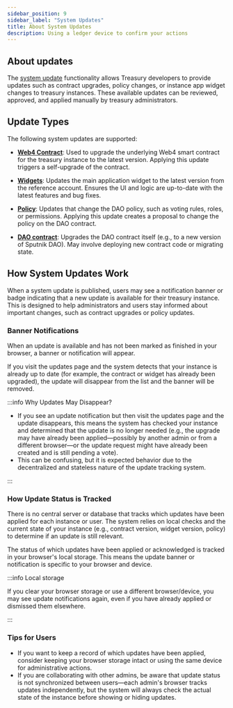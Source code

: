 ```yaml
---
sidebar_position: 9
sidebar_label: "System Updates"
title: About System Updates
description: Using a ledger device to confirm your actions
---
```


## About updates

The [system update](../settings.md#system-updates) functionality allows Treasury developers to provide updates such as contract upgrades, policy changes, or instance app widget changes to treasury instances.
These available updates can be reviewed, approved, and applied manually by treasury administrators.

## Update Types

The following system updates are supported:

- **[Web4 Contract](#1-web4-contract)**: Used to upgrade the underlying Web4 smart contract for the treasury instance to the latest version. Applying this update triggers a self-upgrade of the contract.

- **[Widgets](#2-widgets)**: Updates the main application widget to the latest version from the reference account. Ensures the UI and logic are up-to-date with the latest features and bug fixes.

- **[Policy](#3-policy)**: Updates that change the DAO policy, such as voting rules, roles, or permissions. Applying this update creates a proposal to change the policy on the DAO contract.

- **[DAO contract](#4-dao-contract)**: Upgrades the DAO contract itself (e.g., to a new version of Sputnik DAO). May involve deploying new contract code or migrating state.


## How System Updates Work

When a system update is published, users may see a notification banner or badge indicating that a new update is available for their treasury instance. This is designed to help administrators and users stay informed about important changes, such as contract upgrades or policy updates.

### Banner Notifications

When an update is available and has not been marked as finished in your browser, a banner or notification will appear.

If you visit the updates page and the system detects that your instance is already up to date (for example, the contract or widget has already been upgraded), the update will disappear from the list and the banner will be removed.

:::info Why Updates May Disappear?

  - If you see an update notification but then visit the updates page and the update disappears, this means the system has checked your instance and determined that the update is no longer needed (e.g.,  the upgrade may have already been applied—possibly by another admin or from a different browser—or the update request might have already been created and is still pending a vote).
  - This can be confusing, but it is expected behavior due to the decentralized and stateless nature of the update tracking system.

:::

### How Update Status is Tracked

There is no central server or database that tracks which updates have been applied for each instance or user. The system relies on local checks and the current state of your instance (e.g., contract version, widget version, policy) to determine if an update is still relevant.

The status of which updates have been applied or acknowledged is tracked in your browser's local storage. This means the update banner or notification is specific to your browser and device.

:::info Local storage

If you clear your browser storage or use a different browser/device, you may see update notifications again, even if you have already applied or dismissed them elsewhere.

:::

### Tips for Users

- If you want to keep a record of which updates have been applied, consider keeping your browser storage intact or using the same device for administrative actions.
- If you are collaborating with other admins, be aware that update status is not synchronized between users—each admin's browser tracks updates independently, but the system will always check the actual state of the instance before showing or hiding updates.

